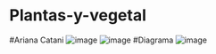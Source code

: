 # Plantas-y-vegetal
#Ariana Catani
![image](https://github.com/arianacatani2009/Plantas-y-vegetal/assets/134402331/c19bfe5e-5174-4d67-b4c5-4302a6d469ba)
![image](https://github.com/arianacatani2009/Plantas-y-vegetal/assets/134402331/d22a968e-fba3-4353-8f3d-e27915edef61)
#Diagrama
![image](https://github.com/arianacatani2009/Plantas-y-vegetal/assets/134402331/b8aeb764-5627-41a6-9342-96980f0bdf05)

